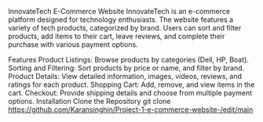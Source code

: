 InnovateTech E-Commerce Website
InnovateTech is an e-commerce platform designed for technology enthusiasts. The website features a variety of tech products, categorized by brand. Users can sort and filter products, add items to their cart, leave reviews, and complete their purchase with various payment options.

Features
Product Listings: Browse products by categories (Dell, HP, Boat).
Sorting and Filtering: Sort products by price or name, and filter by brand.
Product Details: View detailed information, images, videos, reviews, and ratings for each product.
Shopping Cart: Add, remove, and view items in the cart.
Checkout: Provide shipping details and choose from multiple payment options.
Installation
Clone the Repository
git clone https://github.com/Karansinghin/Project-1-e-commerce-website-/edit/main
